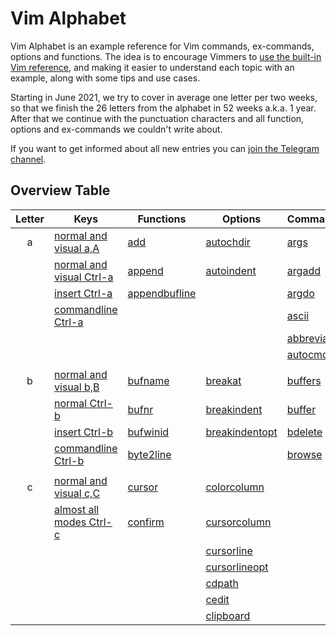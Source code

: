 # Vim Alphabet

Vim Alphabet is an example reference for Vim commands, ex-commands, options and functions. The idea is to encourage
Vimmers to [use the built-in Vim reference](https://www.reddit.com/r/vimdailytips/comments/iruu9s/vim_help_and_keywordprg/),
and making it easier to understand each topic with an example, along with some tips and use cases.

Starting in June 2021, we try to cover in average one letter per two weeks, so that we finish the 26 letters from the
alphabet in 52 weeks a.k.a. 1 year. After that we continue with the punctuation characters and all function, options and
ex-commands we couldn't write about.

If you want to get informed about all new entries you can [join the Telegram channel](https://t.me/VimWeek).

## Overview Table

| Letter | Keys                                              | Functions                            | Options                                    | Commands                                  |
|:------:|---------------------------------------------------|--------------------------------------|--------------------------------------------|-------------------------------------------|
| a      | [normal and visual a,A](commands/nv_aA.md)        | [add](functions/add.md)              | [autochdir](options/autochdir.md)          | [args](excommands/args.md)                |
|        | [normal and visual Ctrl-a](commands/nv_Ctrl-a.md) | [append](functions/append.md)        | [autoindent](options/autoindent.md)        | [argadd](excommands/argadd.md)            |
|        | [insert Ctrl-a](commands/i_Ctrl-a.md)             | [appendbufline](functions/append.md) |                                            | [argdo](excommands/argdo.md)              |
|        | [commandline Ctrl-a](commands/c_Ctrl-a.md)        |                                      |                                            | [ascii](excommands/ascii.md)              |
|        |                                                   |                                      |                                            | [abbreviate](excommands/abbreviations.md) |
|        |                                                   |                                      |                                            | [autocmd](excommands/autocmd.md)          |
|        |                                                   |                                      |                                            |                                           |
| b      | [normal and visual b,B](commands/nv_bB.md)        | [bufname](functions/bufname.md)      | [breakat](options/break.md)                | [buffers](excommands/buffers.md)          |
|        | [normal Ctrl-b](commands/n_Ctrl-b.md)             | [bufnr](functions/bufnr.md)          | [breakindent](options/break.md)            | [buffer](excommands/buffer.md)            |
|        | [insert Ctrl-b](commands/i_Ctrl-b.md)             | [bufwinid](functions/bufwinid.md)    | [breakindentopt](options/break.md)         | [bdelete](excommands/bdelete.md)          |
|        | [commandline Ctrl-b](commands/c_Ctrl-b.md)        | [byte2line](functions/byte2line.md)  |                                            | [browse](excommands/browse.md)            |
|        |                                                   |                                      |                                            |                                           |
| c      | [normal and visual c,C](commands/nv_cC.md)        | [cursor](functions/cursor.md)        | [colorcolumn](options/colorcolumn.md)      |                                           |
|        | [almost all modes Ctrl-c](commands/nvci_Ctrl-c.md)| [confirm](functions/confirm.md)      | [cursorcolumn](options/cursorhighlight.md) |                                           |
|        |                                                   |                                      | [cursorline](options/cursorhighlight.md)   |                                           |
|        |                                                   |                                      | [cursorlineopt](options/cursorhighlight.md)|                                           |
|        |                                                   |                                      | [cdpath](options/cdpath.md)                |                                           |
|        |                                                   |                                      | [cedit](options/cedit.md)                  |                                           |
|        |                                                   |                                      | [clipboard](options/clipboard.md)          |                                           |

